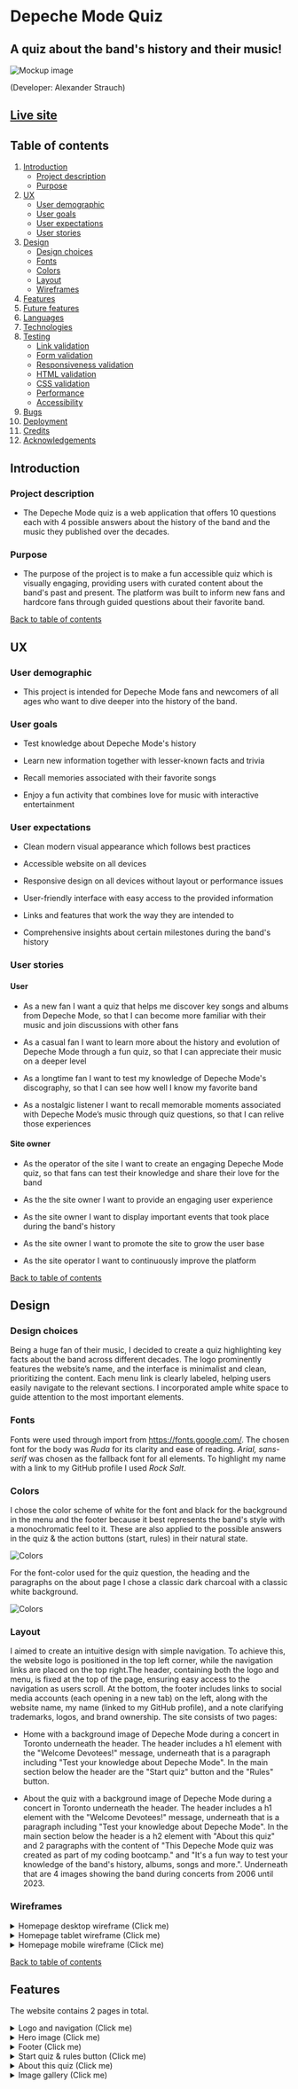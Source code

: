# Depeche Mode Quiz

## A quiz about the band's history and their music!

![Mockup image](assets/docs/am-i-responsive.png)

(Developer: Alexander Strauch)

## **[Live site](https://alexstrauch.github.io/dm-quiz/index.html)**

## Table of contents

1. [Introduction](#introduction)
   - [Project description](#project-description)
   - [Purpose](#purpose)
2. [UX](#ux)
   - [User demographic](#user-demo)
   - [User goals](#user-goals)
   - [User expectations](#user-expectations)
   - [User stories](#user-stories)
3. [Design](#design)
   - [Design choices](#design-choices)
   - [Fonts](#fonts)
   - [Colors](#colors)
   - [Layout](#layout)
   - [Wireframes](#wireframes)
4. [Features](#features)
5. [Future features](#future-features)
6. [Languages](#languages)
7. [Technologies](#technologies)
8. [Testing](#testing)
   - [Link validation](#link-validation)
   - [Form validation](#form-validation)
   - [Responsiveness validation](#responsiveness-validation)
   - [HTML validation](#html-validation)
   - [CSS validation](#css-validation)
   - [Performance](#performance)
   - [Accessibility](#accessibility)
9. [Bugs](#bugs)
10. [Deployment](#deployment)
11. [Credits](#credits)
12. [Acknowledgements](#acknowledgements)

## Introduction

### Project description

- The Depeche Mode quiz is a web application that offers 10 questions each with 4 possible answers about the history of the band and the music they published over the decades.

### Purpose

- The purpose of the project is to make a fun accessible quiz which is visually engaging, providing users with curated content about the band's past and present. The platform was built to inform new fans and hardcore fans through guided questions about their favorite band.

[Back to table of contents](#table-of-contents)

## UX

### User demographic

- This project is intended for Depeche Mode fans and newcomers of all ages who want to dive deeper into the history of the band.

### User goals

- Test knowledge about Depeche Mode's history

- Learn new information together with lesser-known facts and trivia

- Recall memories associated with their favorite songs

- Enjoy a fun activity that combines love for music with interactive entertainment

### User expectations

- Clean modern visual appearance which follows best practices

- Accessible website on all devices

- Responsive design on all devices without layout or performance issues

- User-friendly interface with easy access to the provided information

- Links and features that work the way they are intended to

- Comprehensive insights about certain milestones during the band's history

### User stories

#### User

- As a new fan I want a quiz that helps me discover key songs and albums from Depeche Mode, so that I can become more familiar with their music and join discussions with other fans

- As a casual fan I want to learn more about the history and evolution of Depeche Mode through a fun quiz, so that I can appreciate their music on a deeper level

- As a longtime fan I want to test my knowledge of Depeche Mode's discography, so that I can see how well I know my favorite band

- As a nostalgic listener I want to recall memorable moments associated with Depeche Mode’s music through quiz questions, so that I can relive those experiences

#### Site owner

- As the operator of the site I want to create an engaging Depeche Mode quiz, so that fans can test their knowledge and share their love for the band

- As the the site owner I want to provide an engaging user experience

- As the site owner I want to display important events that took place during the band's history

- As the site owner I want to promote the site to grow the user base

- As the site operator I want to continuously improve the platform

[Back to table of contents](#table-of-contents)

## Design

### Design choices

Being a huge fan of their music, I decided to create a quiz highlighting key facts about the band across different decades. The logo prominently features the website’s name, and the interface is minimalist and clean, prioritizing the content. Each menu link is clearly labeled, helping users easily navigate to the relevant sections. I incorporated ample white space to guide attention to the most important elements.

### Fonts

Fonts were used through import from https://fonts.google.com/. The chosen font for the body was _Ruda_ for its clarity and ease of reading. _Arial, sans-serif_ was chosen as the fallback font for all elements.
To highlight my name with a link to my GitHub profile I used _Rock Salt_.

### Colors

I chose the color scheme of white for the font and black for the background in the menu and the footer because it best represents the band's style with a monochromatic feel to it. These are also applied to the possible answers in the quiz & the action buttons (start, rules) in their natural state.

![Colors](assets/docs/menu-colors-fg-bg.png)

For the font-color used for the quiz question, the heading and the paragraphs on the about page I chose a classic dark charcoal with a classic white background.

![Colors](assets/docs/font-colors-fg-bg.png)

### Layout

I aimed to create an intuitive design with simple navigation. To achieve this, the website logo is positioned in the top left corner, while the navigation links are placed on the top right.The header, containing both the logo and menu, is fixed at the top of the page, ensuring easy access to the navigation as users scroll. At the bottom, the footer includes links to social media accounts (each opening in a new tab) on the left, along with the website name, my name (linked to my GitHub profile), and a note clarifying trademarks, logos, and brand ownership. The site consists of two pages:

- Home with a background image of Depeche Mode during a concert in Toronto underneath the header. The header includes a h1 element with the "Welcome Devotees!" message, underneath that is a paragraph including "Test your knowledge about Depeche Mode".
In the main section below the header are the "Start quiz" button and the "Rules" button.

- About the quiz with a background image of Depeche Mode during a concert in Toronto underneath the header. The header includes a h1 element with the "Welcome Devotees!" message, underneath that is a paragraph including "Test your knowledge about Depeche Mode". In the main section below the header is a h2 element with "About this quiz" and 2 paragraphs with the content of "This Depeche Mode quiz was created as part of my coding bootcamp." and "It's a fun way to test your knowledge of the band's history, albums, songs and more.". Underneath that are 4 images showing the band during concerts from 2006 until 2023.

### Wireframes

<details><summary>Homepage desktop wireframe (Click me)</summary>
<img src="assets/docs/wireframe-desktop.png">
</details>

<details><summary>Homepage tablet wireframe (Click me)</summary>
<img src="assets/docs/wireframe-tablet.png">
</details>

<details><summary>Homepage mobile wireframe (Click me)</summary>
<img src="assets/docs/wireframe-iPhone.png">
</details>

[Back to table of contents](#table-of-contents)

## Features

The website contains 2 pages in total.

<details>
    <summary>Logo and navigation (Click me)</summary>  
    It is included on all 2 pages.<br> 
    The logo displays the name of the website & is a clickable link to the homepage which is just best practices.<br> 
    On the right there are two links to each of the pages: "Home" and "About the quiz" so the user can easily navigate through.<br> 
    The current page the user is browsing at the moment is highlighted.<br>
    The logo and the menu are responsive, the page links become a burger menu when viewed on a mobile device.
    <img src="assets/docs/logo-navigation.png">
</details>
<details>   
    <summary>Hero image (Click me)</summary>     
    Placed on the top of all pages<br>
    Shows Depeche Mode during a concert in Toronto.<br>
    Included in it is a h1 element with the "Welcome Devotees!" message. Underneath it is a p element with the content of "Test your knowledge about Depeche Mode". It is responsive, the background image is resized for smaller screens.<br>
    <img src="assets/docs/hero-image.png">
</details>
<details>
    <summary>Footer (Click me)</summary> 
    Appears on all pages.<br>
    Divided by 2 divs with their class: social-links and footer-info<br>
    On the left are the social media links which open in a separate tab.<br>
    On the right is the website name together with my name (clickable, leads to my GitHub profile in a new tab) and the information about ownership rights for trademark, pictures, logo and brand names.<br>
    It is responsive for all screen sizes, the social media links align over the website name and the accompanying information; both are horizontally centered.
    <br>
    <img src="assets/docs/footer.png">
</details>
<details>
    <summary>Start quiz & rules button (Click me)</summary>
    Placed underneath the hero image.<br>
    The "Rules" button opens up a modal which briefly informs the user about the rules of the quiz. It can be closed by clicking the x.
    The "Start Quiz" button initiates the pop up of a username input modal. The user can then enter his username and submit it to get the quiz started.<br>
    He is then greeted with the first question and 4 possible answers.<br>
    When he selects the correct answer he gets visual feedback underneath the possible answers and the score is incremented.<br>
    If he chooses the wrong answer he gets a visual feedback underneath the possible answers and is informed of the correct answer. The score is not incremented.<br>
    The user can't make another selection after he chooses his answer, he gets his feedback if he was right or wrong and the next question is loaded after 2.5 sec.<br>
    At the end of the quiz the user is informed that he finished the quiz and receives his final score. He can than select to retry the quiz by clicking on the "Retry Quiz" button.<br>
    It is responsive, the paragraphs shrink in width and adjust in height when viewed on a mobile device or tablet.<br>
    <img src="assets/docs/start-rules.png"><br>
    <img src="assets/docs/rules-modal.png"><br>
    <img src="assets/docs/username-modal.png"><br>
    <img src="assets/docs/quiz-begin.png"><br>
    <img src="assets/docs/quiz-correct-answer.png"><br>
    <img src="assets/docs/quiz-wrong-answer.png"><br>
    <img src="assets/docs/retry-quiz.png">
</details>
<details>
    <summary>About this quiz (Click me)</summary>
    Placed underneath the hero image.<br>
    A h2 element followed by 2 short paragraphs briefly what the quiz is about and why it was created.<br>
    It is responsive, the paragraphs shrink in width and adjust in height when viewed on a mobile device or tablet.<br>
    <img src="assets/docs/about-quiz.png">
</details>
<details>
    <summary>Image gallery (Click me)</summary>
    Placed on the "About the quiz" page underneath the 2 paragraphs.<br>
    4 images which show Depeche Mode during different concerts ranging from 2006 until 2023.<br>
    The images are responsive, they grow / shrink proportionally when screen size grows or shrinks. On a mobile device the images align on top of each other.<br>
    <img src="assets/docs/image-gallery.png">
</details>
